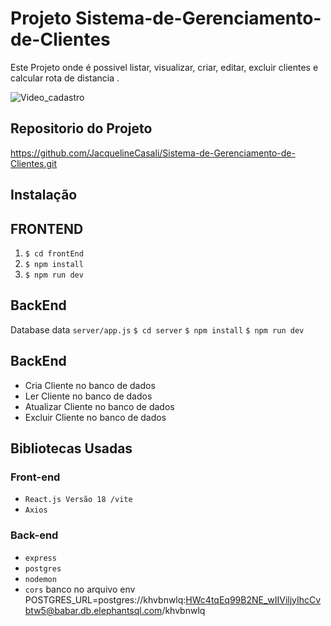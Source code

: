 # Projeto Sistema-de-Gerenciamento-de-Clientes

Este Projeto onde é possivel listar, visualizar, criar, editar, excluir clientes e calcular rota de distancia .

![Video_cadastro](./Video_cadastro.gif)


## Repositorio do Projeto

https://github.com/JacquelineCasali/Sistema-de-Gerenciamento-de-Clientes.git

## Instalação

## FRONTEND

1. `$ cd frontEnd`
2. `$ npm install`
3. `$ npm run dev`

## BackEnd

Database data `server/app.js`
`$ cd server`
`$ npm install`
`$ npm run dev`

## BackEnd

- Cria Cliente no banco de dados
- Ler Cliente no banco de dados
- Atualizar Cliente no banco de dados
- Excluir Cliente no banco de dados


## Bibliotecas Usadas

### Front-end

- `React.js Versão 18 /vite` 
- `Axios`

### Back-end

- `express`
- `postgres`
- `nodemon`
- `cors`
banco no arquivo env
POSTGRES_URL=postgres://khvbnwlq:HWc4tqEq99B2NE_wIIViljyIhcCvbtw5@babar.db.elephantsql.com/khvbnwlq